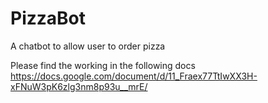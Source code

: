 # PizzaBot
A chatbot to allow user to order pizza

Please find the working in the following docs
https://docs.google.com/document/d/11_Fraex77TtIwXX3H-xFNuW3pK6zlg3nm8p93u__mrE/
